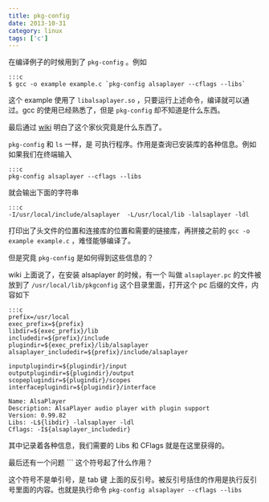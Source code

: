 ```yaml
---
title: pkg-config
date: 2013-10-31
category: linux
tags: ['c']
---
```


在编译例子的时候用到了 `pkg-config` 。例如
<!-- excerpt -->

    :::c
    $ gcc -o example example.c `pkg-config alsaplayer --cflags --libs`

这个 example 使用了 `libalsaplayer.so` ，只要运行上述命令，编译就可以通过。gcc 的使用已经熟悉了，但是 `pkg-config` 却不知道是什么东西。

最后通过 [wiki][wiki] 明白了这个家伙究竟是什么东西了。

`pkg-config` 和 `ls` 一样，是 可执行程序。作用是查询已安装库的各种信息。例如如果我们在终端输入

    :::c
    pkg-config alsaplayer --cflags --libs

就会输出下面的字符串

    :::c
    -I/usr/local/include/alsaplayer  -L/usr/local/lib -lalsaplayer -ldl

打印出了头文件的位置和连接库的位置和需要的链接库，再拼接之前的 `gcc -o example example.c` ，难怪能够编译了。

但是究竟 `pkg-config` 是如何得到这些信息的？

wiki 上面说了，在安装 alsaplayer 的时候，有一个 叫做 `alsaplayer.pc` 的文件被放到了 `/usr/local/lib/pkgconfig` 这个目录里面，打开这个 pc 后缀的文件，内容如下

    :::c
    prefix=/usr/local
    exec_prefix=${prefix}
    libdir=${exec_prefix}/lib
    includedir=${prefix}/include
    plugindir=${exec_prefix}/lib/alsaplayer
    alsaplayer_includedir=${prefix}/include/alsaplayer

    inputplugindir=${plugindir}/input
    outputplugindir=${plugindir}/output
    scopeplugindir=${plugindir}/scopes
    interfaceplugindir=${plugindir}/interface

    Name: AlsaPlayer
    Description: AlsaPlayer audio player with plugin support
    Version: 0.99.82
    Libs: -L${libdir} -lalsaplayer -ldl
    Cflags: -I${alsaplayer_includedir}

其中记录着各种信息，我们需要的 Libs 和 CFlags 就是在这里获得的。

最后还有一个问题 `\`` 这个符号起了什么作用？

这个符号不是单引号，是 tab 键 上面的反引号。被反引号括住的作用是执行反引号里面的内容。也就是执行命令 `pkg-config alsaplayer --cflags --libs`



[wiki]: http://zh.wikipedia.org/zh-cn/Pkg-config
